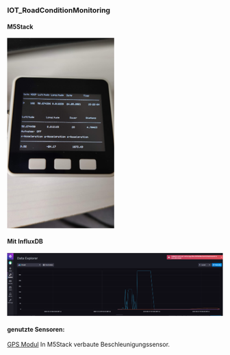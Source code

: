  ### IOT_RoadConditionMonitoring
 
 #### M5Stack
 <img style="width: 250px;" src="./M5StackScreen.jpg">
 
 #### Mit InfluxDB
 <img src="./InfluxDb.PNG">
 
 #### genutzte Sensoren:
 <a href="https://shop.m5stack.com/products/gps-module?variant=16804773003354">GPS Modul</a>
 In M5Stack verbaute Beschleunigungssensor.
 
